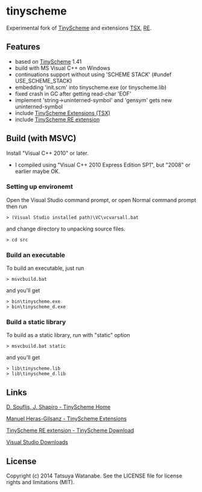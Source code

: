 tinyscheme
==========

Experimental fork of 
[TinyScheme](http://tinyscheme.sourceforge.net/ "D. Souflis, J. Shapiro - TinyScheme Download site") and extensions [TSX](http://heras-gilsanz.com/manuel/tsx.html "Manuel Heras-Gilsanz - TinyScheme Extensions"), [RE](http://tinyscheme.sourceforge.net/download.html "D. Souflis, J. Shapiro - TinyScheme Download").


Features
--------

* based on [TinyScheme](http://tinyscheme.sourceforge.net/) 1.41
* build with MS Visual C++ on Windows
* continuations support without using 'SCHEME STACK' (#undef USE_SCHEME_STACK)
* embedding 'init.scm' into tinyscheme.exe (or tinyscheme.lib)
* fixed crash in GC after getting read-char 'EOF'
* implement 'string->uninterned-symbol' and 'gensym' gets new uninterned-symbol
* include [TinyScheme Extensions (TSX)](http://heras-gilsanz.com/manuel/tsx.html)
* include [TinyScheme RE extension](http://tinyscheme.sourceforge.net/download.html)

Build (with MSVC)
-----------------

Install "Visual C++ 2010" or later.

* I compiled using "Visual C++ 2010 Express Edition SP1", but "2008" or earlier maybe OK.

### Setting up environemt

Open the Visual Studio command prompt, or open Normal command prompt then run

    > (Visual Studio installed path)\VC\vcvarsall.bat

and change directory to unpacking source files.

    > cd src

### Build an executable

To build an executable, just run

    > msvcbuild.bat

and you'll get

    > bin\tinyscheme.exe
    > bin\tinyscheme_d.exe

### Build a static library

To build as a static library, run with "static" option

    > msvcbuild.bat static

and you'll get

    > lib\tinyscheme.lib
    > lib\tinyscheme_d.lib


Links
-----

[D. Souflis, J. Shapiro - TinyScheme Home](http://tinyscheme.sourceforge.net/home.html)

[Manuel Heras-Gilsanz - TinyScheme Extensions](http://heras-gilsanz.com/manuel/tsx.html)

[TinyScheme RE extension - TinyScheme Download](http://tinyscheme.sourceforge.net/download.html)

[Visual Studio Downloads](http://www.visualstudio.com/downloads/)


License
-------

Copyright (c) 2014 Tatsuya Watanabe. See the LICENSE file for license rights and limitations (MIT).
